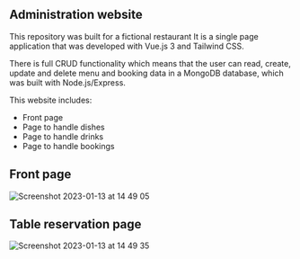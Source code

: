 ## Administration website

This repository was built for a fictional restaurant
It is a single page application that was developed with Vue.js 3 and Tailwind CSS.

There is full CRUD functionality which means that the user can read, create, update and delete menu and booking data in a MongoDB database, which was built with Node.js/Express.

This website includes:

- Front page
- Page to handle dishes
- Page to handle drinks
- Page to handle bookings

## Front page
![Screenshot 2023-01-13 at 14 49 05](https://user-images.githubusercontent.com/78862890/212335119-53dc1b62-2df0-4ede-9073-5c272c7c8088.png)

## Table reservation page
![Screenshot 2023-01-13 at 14 49 35](https://user-images.githubusercontent.com/78862890/212335209-6097570f-b062-4453-879f-81b5f8ab9718.png)
